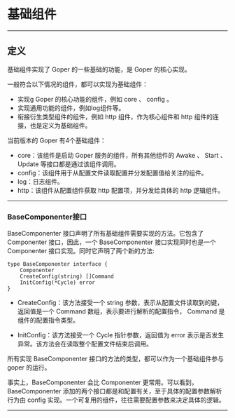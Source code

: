 # 基础组件

---
## 定义
基础组件实现了 Goper 的一些基础的功能，是 Goper 的核心实现。

一般符合以下情况的组件，都可以实现为基础组件：
   - 实现g Goper 的核心功能的组件，例如 core 、 config 。
   - 实现通用功能的组件，例如log组件等。
   - 衔接衍生类型组件的组件，例如 http 组件，作为核心组件和 http 组件的连接，也是定义为基础组件。

当前版本的 Goper 有4个基础组件：
   - core：该组件是启动 Goper 服务的组件，所有其他组件的 Awake 、 Start 、 Update 等接口都是通过该组件调用。
   - config：该组件用于从配置文件读取配置并分发配置值给关注的组件。
   - log：日志组件。
   - http：该组件从配置组件获取 http 配置项，并分发给具体的 http 逻辑组件。

---
### BaseComponenter接口
BaseComponenter 接口声明了所有基础组件需要实现的方法。它包含了 Componenter 接口，因此，一个 BaseComponenter 接口实现同时也是一个 Componenter 接口实现。同时它声明了两个新的方法:

```
type BaseComponenter interface {
	Componenter
	CreateConfig(string) []Command
	InitConfig(*Cycle) error
}
```

- CreateConfig：该方法接受一个 string 参数，表示从配置文件读取到的键，返回值是一个 Command 数组，表示要进行解析的配置指令， Command 是组件的配置指令类型。

- InitConfig：该方法接受一个 Cycle 指针参数，返回值为 error 表示是否发生异常。该方法会在读取整个配置文件结束后调用。

所有实现 BaseComponenter 接口的方法的类型，都可以作为一个基础组件参与 goper 的运行。

事实上，BaseComponenter 会比 Componenter 更常用。可以看到，BaseComponenter 添加的两个接口都是和配置有关，至于具体的配置参数解析行为由 config 实现。一个可复用的组件，往往需要配置参数来决定具体的逻辑。

---